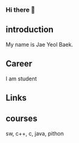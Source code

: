 ### Hi there 👋

## introduction
  My name is Jae Yeol Baek.

## Career
  I am student

## Links

## courses
  sw, c++, c, java, pithon
